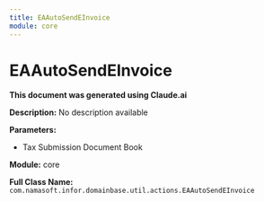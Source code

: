 ```yaml
---
title: EAAutoSendEInvoice
module: core
---
```



<div class='entity-flows'>

# EAAutoSendEInvoice

**This document was generated using Claude.ai**

**Description:** No description available

**Parameters:**
- Tax Submission Document Book

**Module:** core

**Full Class Name:** `com.namasoft.infor.domainbase.util.actions.EAAutoSendEInvoice`


</div>

